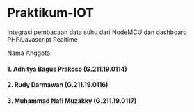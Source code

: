 # Praktikum-IOT
Integrasi pembacaan data suhu dari NodeMCU dan dashboard PHP/Javascript Realtime

Nama Anggota:
#### 1. Adhitya Bagus Prakoso    (G.211.19.0114)
#### 2. Rudy Darmawan            (G.211.19.0116)
#### 3. Muhammad Nafi Muzakky    (G.211.19.0117)
